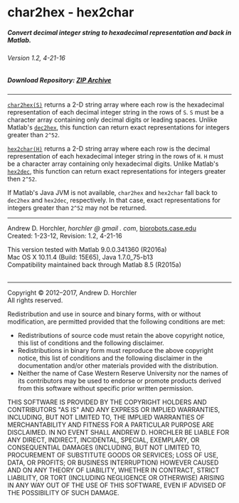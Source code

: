 char2hex - hex2char
========
##### Convert decimal integer string to hexadecimal representation and back in Matlab.
###### Version 1.2, 4-21-16
##### Download Repository: [ZIP Archive](https://github.com/horchler/char2hex/archive/master.zip)

--------

[```char2hex(S)```](https://github.com/horchler/char2hex/blob/master/char2hex.m) returns a 2-D string array where each row is the hexadecimal representation of each decimal integer string in the rows of ```S```. ```S``` must be a character array containing only decimal digits or leading spaces. Unlike Matlab's [```dec2hex```](http://www.mathworks.com/help/matlab/ref/dec2hex.html), this function can return exact representations for integers greater than ```2^52```.  
    
[```hex2char(H)```](https://github.com/horchler/char2hex/blob/master/hex2char.m) returns a 2-D string array where each row is the decimal representation of each hexadecimal integer string in the rows of ```H```. ```H``` must be a character array containing only hexadecimal digits. Unlike Matlab's [```hex2dec```](http://www.mathworks.com/help/matlab/ref/hex2dec.html), this function can return exact representations for integers greater then ```2^52```.  
  
If Matlab's Java JVM is not available, ```char2hex``` and ```hex2char``` fall back to ```dec2hex``` and ```hex2dec```, respectively. In that case, exact representations for integers greater than ```2^52``` may not be returned.
&nbsp;  

--------

Andrew D. Horchler, *horchler @ gmail . com*, [biorobots.case.edu](http://biorobots.case.edu/)  
Created: 1-23-12, Revision: 1.2, 4-21-16  

This version tested with Matlab 9.0.0.341360 (R2016a)  
Mac OS X 10.11.4 (Build: 15E65), Java 1.7.0_75-b13  
Compatibility maintained back through Matlab 8.5 (R2015a)  
&nbsp;  

--------

Copyright &copy; 2012&ndash;2017, Andrew D. Horchler  
All rights reserved.  

Redistribution and use in source and binary forms, with or without modification, are permitted provided that the following conditions are met:
 * Redistributions of source code must retain the above copyright notice, this list of conditions and the following disclaimer.
 * Redistributions in binary form must reproduce the above copyright notice, this list of conditions and the following disclaimer in the documentation and/or other materials provided with the distribution.
 * Neither the name of Case Western Reserve University nor the names of its contributors may be used to endorse or promote products derived from this software without specific prior written permission.

THIS SOFTWARE IS PROVIDED BY THE COPYRIGHT HOLDERS AND CONTRIBUTORS "AS IS" AND ANY EXPRESS OR IMPLIED WARRANTIES, INCLUDING, BUT NOT LIMITED TO, THE IMPLIED WARRANTIES OF MERCHANTABILITY AND FITNESS FOR A PARTICULAR PURPOSE ARE DISCLAIMED. IN NO EVENT SHALL ANDREW D. HORCHLER BE LIABLE FOR ANY DIRECT, INDIRECT, INCIDENTAL, SPECIAL, EXEMPLARY, OR CONSEQUENTIAL DAMAGES (INCLUDING, BUT NOT LIMITED TO, PROCUREMENT OF SUBSTITUTE GOODS OR SERVICES; LOSS OF USE, DATA, OR PROFITS; OR BUSINESS INTERRUPTION) HOWEVER CAUSED AND ON ANY THEORY OF LIABILITY, WHETHER IN CONTRACT, STRICT LIABILITY, OR TORT (INCLUDING NEGLIGENCE OR OTHERWISE) ARISING IN ANY WAY OUT OF THE USE OF THIS SOFTWARE, EVEN IF ADVISED OF THE POSSIBILITY OF SUCH DAMAGE.